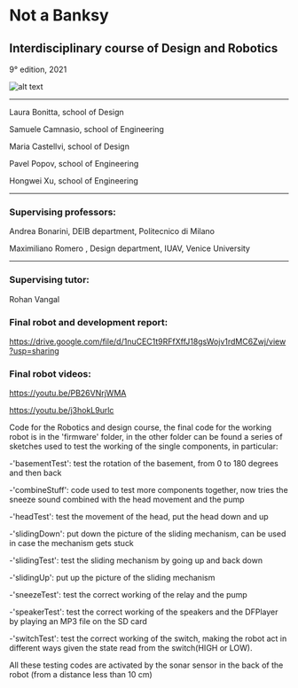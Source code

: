 # Not a Banksy

## Interdisciplinary course of Design and Robotics
9° edition, 2021

![alt text](https://github.com/samuelecamnasio/not-a-Banksy/blob/main/not-a-Banksy.png?raw=true)

---
Laura Bonitta, school of Design

Samuele Camnasio, school of Engineering

Maria Castellvi, school of Design

Pavel Popov, school of Engineering

Hongwei Xu, school of Engineering

---

### Supervising professors:

Andrea Bonarini, DEIB department, Politecnico di Milano

Maximiliano Romero , Design department, IUAV, Venice University

---

### Supervising tutor:

Rohan Vangal

### Final robot and development report:

https://drive.google.com/file/d/1nuCEC1t9RFfXffJ18gsWojv1rdMC6Zwj/view?usp=sharing

### Final robot videos:

https://youtu.be/PB26VNrjWMA

https://youtu.be/j3hokL9urlc



Code for the Robotics and design course, the final code for the working robot is in the 'firmware' folder, in the other folder can be found a series of sketches used to test the working of the single components, in particular:

-'basementTest': test the rotation of the basement, from 0 to 180 degrees and then back

-'combineStuff': code used to test more components together, now tries the sneeze sound combined with the head movement and the pump

-'headTest': test the movement of the head, put the head down and up

-'slidingDown': put down the picture of the sliding mechanism, can be used in case the mechanism gets stuck 

-'slidingTest': test the sliding mechanism by going up and back down 

-'slidingUp': put up the picture of the sliding mechanism

-'sneezeTest': test the correct working of the relay and the pump

-'speakerTest': test the correct working of the speakers and the DFPlayer by playing an MP3 file on the SD card

-'switchTest': test the correct working of the switch, making the robot act in different ways given the state read from the switch(HIGH or LOW).

All these testing codes are activated by the sonar sensor in the back of the robot (from a distance less than 10 cm)
